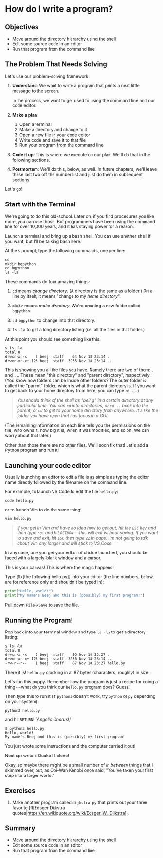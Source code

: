 <!--
vim: ts=4:sw=4:nosi:et:tw=72:spell:nojs
-->

# How do I write a program?

## Objectives

* Move around the directory hierarchy using the shell
* Edit some source code in an editor
* Run that program from the command line

## The Problem That Needs Solving

Let's use our problem-solving framework!

1. **Understand**: We want to write a program that prints a neat little
   message to the screen.

   In the process, we want to get used to using the command line and our
   code editor.

2. **Make a plan**

   1. Open a terminal
   2. Make a directory and change to it
   3. Open a new file in your code editor
   4. Write code and save it to that file
   5. Run your program from the command line

3. **Code it up**: This is where we execute on our plan. We'll do that
   in the following sections.

4. **Postmortem**: We'll do this, below, as well. In future chapters,
   we'll leave these last two off the number list and just do them in
   subsequent sections.

Let's go!

## Start with the Terminal

We're going to do this old-school. Later on, if you find procedures you
like more, you can use those. But programmers have been using the
command line for over 10,000 years, and it has staying power for a
reason.

Launch a terminal and bring up a bash shell. You can use another shell
if you want, but I'll be talking bash here.

At the `$` prompt, type the following commands, one per line:

```
cd
mkdir bgpython
cd bgpython
ls -la
```

These commands do four amazing things:

1. `cd` means _change directory_. (A directory is the same as a folder.)
   On a line by itself, it means "change to my _home directory_".

2. `mkdir` means _make directory_. We're creating a new folder called
   `bgpython`.

3. `cd bgpython` to change into that directory.

4. `ls -la` to get a long directory listing (i.e. all the files in that
   folder.)

At this point you should see something like this:

```
$ ls -la
total 0
drwxr-xr-x    2 beej  staff    64 Nov 18 23:14 .
drwxr-xr-x+ 123 beej  staff  3936 Nov 18 23:14 ..
```

This is showing you all the files you have. Namely there are two of
them: `.` and `..`. These mean "this directory" and "parent directory",
respectively. (You know how folders can be inside other folders? The
outer folder is called the "parent" folder, which is what the parent
dierctory is. If you want to get back to your home directory from here,
you can type `cd ..`.)

> _You should think of the shell as "being" in a certain directory at
> any particular time. You can `cd` into directories, or `cd ..` back
> into the parent, or `cd` to get to your home directory from anywhere.
> It's like the folder you have open that has focus in a GUI._

(The remaining information on each line tells you the permissions on the
file, who owns it, how big it is, when it was modified, and so on. We
can worry about that later.)

Other than those there are no other files. We'll soon fix that! Let's
add a Python program and run it!

## Launching your code editor

Usually launching an editor to edit a file is as simple as typing the
editor name directly followed by the filename on the command line.

For example, to launch VS Code to edit the file `hello.py`:

```
code hello.py
```

or to launch Vim to do the same thing:

```
vim hello.py
```

> _If you get in Vim and have no idea how to get out, hit the `ESC` key
> and then type `:q!` and hit `RETURN`---this will exit without saving.
> If you want to save and exit, hit `ESC` then type `ZZ` in caps. I'm
> not going to talk about Vim any longer and will stick to VS Code._

In any case, one you get your editor of choice launched, you should be
faced with a largely-blank window and a cursor.

This is your canvas! This is where the magic happens!

Type [flx[the following|hello.py]] into your editor (the line numbers,
below, are for reference only and shouldn't be typed in):

``` {.py .numberLines}
print("Hello, world!")
print("My name's Beej and this is (possibly) my first program!")
```

Pull down `File`→`Save` to save the file.


## Running the Program!

Pop back into your terminal window and type `ls -la` to get a directory
listing:

```
$ ls -la
total 8
drwxr-xr-x    3 beej  staff    96 Nov 18 23:27 .
drwxr-xr-x+ 123 beej  staff  3936 Nov 18 23:14 ..
-rw-r--r--    1 beej  staff    87 Nov 18 23:27 hello.py
```

There it is! `hello.py` clocking in at 87 bytes (characters, roughly) in
size.

Let's run this puppy. Remember how the program is just a recipe for
doing a thing---what do you think our `hello.py` program does? Guess!

Then type this to run it (if `python3` doesn't work, try `python` or
`py` depending on your system):

```
python3 hello.py
```

and hit `RETURN`! _[Angelic Chorus!]_

```
$ python3 hello.py
Hello, world!
My name's Beej and this is (possibly) my first program!
```

You just wrote some instructions and the computer carried it out!

Next up: write a Quake III clone!

Okay, so maybe there might be a small number of _in between_ things that
I skimmed over, but, as Obi-Wan Kenobi once said, "You've taken your
first step into a larger world."

## Exercises

1. Make another program called `dijkstra.py` that prints out your three
   favorite [fl[Edsger Dijkstra
   quotes|https://en.wikiquote.org/wiki/Edsger_W._Dijkstra]].

## Summary

* Move around the directory hierarchy using the shell
* Edit some source code in an editor
* Run that program from the command line
